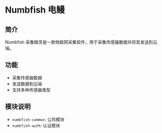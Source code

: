 # Numbfish 电鳗

## 简介

Numbfish 采集精灵是一款物联网采集软件，用于采集传感器数据并将其发送到云端。

## 功能

- 采集传感器数据
- 发送数据到云端
- 支持多种传感器类型

## 模块说明

- `numbfish-common`: 公共模块
- `numbfish-auth`: 认证模块